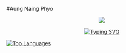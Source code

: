 #Aung Naing Phyo




<p align="center">
      <img src="https://komarev.com/ghpvc/?username=AungNaingPhyo2006&style=flat-square&color=brightgreen">
</p>

<p  align="center">
<a href="https://git.io/typing-svg"><img src="https://readme-typing-svg.demolab.com?font=Fira+Code&pause=1000&color=46F71F&center=true&vCenter=true&width=525&lines=Hello!+Welcome+to+my+profile.+I+am+ANP." alt="Typing SVG" /></a>
</p>

[![Top Languages](https://github-readme-stats.vercel.app/api/top-langs/?username=AungNaingPhyo2006&layout=compact)](https://github.com/AungNaingPhyo2006)

